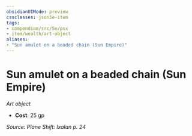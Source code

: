 ```yaml
---
obsidianUIMode: preview
cssclasses: json5e-item
tags:
- compendium/src/5e/psx
- item/wealth/art-object
aliases: 
- "Sun amulet on a beaded chain (Sun Empire)"
---
```

# Sun amulet on a beaded chain (Sun Empire)
*Art object*  

- **Cost**: 25 gp

*Source: Plane Shift: Ixalan p. 24*